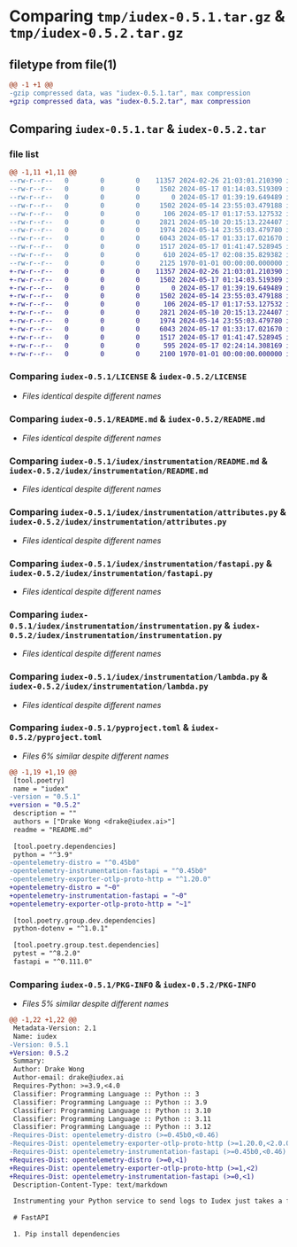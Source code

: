 # Comparing `tmp/iudex-0.5.1.tar.gz` & `tmp/iudex-0.5.2.tar.gz`

## filetype from file(1)

```diff
@@ -1 +1 @@
-gzip compressed data, was "iudex-0.5.1.tar", max compression
+gzip compressed data, was "iudex-0.5.2.tar", max compression
```

## Comparing `iudex-0.5.1.tar` & `iudex-0.5.2.tar`

### file list

```diff
@@ -1,11 +1,11 @@
--rw-r--r--   0        0        0    11357 2024-02-26 21:03:01.210390 iudex-0.5.1/LICENSE
--rw-r--r--   0        0        0     1502 2024-05-17 01:14:03.519309 iudex-0.5.1/README.md
--rw-r--r--   0        0        0        0 2024-05-17 01:39:19.649489 iudex-0.5.1/iudex/__init__.py
--rw-r--r--   0        0        0     1502 2024-05-14 23:55:03.479188 iudex-0.5.1/iudex/instrumentation/README.md
--rw-r--r--   0        0        0      106 2024-05-17 01:17:53.127532 iudex-0.5.1/iudex/instrumentation/__init__.py
--rw-r--r--   0        0        0     2821 2024-05-10 20:15:13.224407 iudex-0.5.1/iudex/instrumentation/attributes.py
--rw-r--r--   0        0        0     1974 2024-05-14 23:55:03.479780 iudex-0.5.1/iudex/instrumentation/fastapi.py
--rw-r--r--   0        0        0     6043 2024-05-17 01:33:17.021670 iudex-0.5.1/iudex/instrumentation/instrumentation.py
--rw-r--r--   0        0        0     1517 2024-05-17 01:41:47.528945 iudex-0.5.1/iudex/instrumentation/lambda.py
--rw-r--r--   0        0        0      610 2024-05-17 02:08:35.829382 iudex-0.5.1/pyproject.toml
--rw-r--r--   0        0        0     2125 1970-01-01 00:00:00.000000 iudex-0.5.1/PKG-INFO
+-rw-r--r--   0        0        0    11357 2024-02-26 21:03:01.210390 iudex-0.5.2/LICENSE
+-rw-r--r--   0        0        0     1502 2024-05-17 01:14:03.519309 iudex-0.5.2/README.md
+-rw-r--r--   0        0        0        0 2024-05-17 01:39:19.649489 iudex-0.5.2/iudex/__init__.py
+-rw-r--r--   0        0        0     1502 2024-05-14 23:55:03.479188 iudex-0.5.2/iudex/instrumentation/README.md
+-rw-r--r--   0        0        0      106 2024-05-17 01:17:53.127532 iudex-0.5.2/iudex/instrumentation/__init__.py
+-rw-r--r--   0        0        0     2821 2024-05-10 20:15:13.224407 iudex-0.5.2/iudex/instrumentation/attributes.py
+-rw-r--r--   0        0        0     1974 2024-05-14 23:55:03.479780 iudex-0.5.2/iudex/instrumentation/fastapi.py
+-rw-r--r--   0        0        0     6043 2024-05-17 01:33:17.021670 iudex-0.5.2/iudex/instrumentation/instrumentation.py
+-rw-r--r--   0        0        0     1517 2024-05-17 01:41:47.528945 iudex-0.5.2/iudex/instrumentation/lambda.py
+-rw-r--r--   0        0        0      595 2024-05-17 02:24:14.308169 iudex-0.5.2/pyproject.toml
+-rw-r--r--   0        0        0     2100 1970-01-01 00:00:00.000000 iudex-0.5.2/PKG-INFO
```

### Comparing `iudex-0.5.1/LICENSE` & `iudex-0.5.2/LICENSE`

 * *Files identical despite different names*

### Comparing `iudex-0.5.1/README.md` & `iudex-0.5.2/README.md`

 * *Files identical despite different names*

### Comparing `iudex-0.5.1/iudex/instrumentation/README.md` & `iudex-0.5.2/iudex/instrumentation/README.md`

 * *Files identical despite different names*

### Comparing `iudex-0.5.1/iudex/instrumentation/attributes.py` & `iudex-0.5.2/iudex/instrumentation/attributes.py`

 * *Files identical despite different names*

### Comparing `iudex-0.5.1/iudex/instrumentation/fastapi.py` & `iudex-0.5.2/iudex/instrumentation/fastapi.py`

 * *Files identical despite different names*

### Comparing `iudex-0.5.1/iudex/instrumentation/instrumentation.py` & `iudex-0.5.2/iudex/instrumentation/instrumentation.py`

 * *Files identical despite different names*

### Comparing `iudex-0.5.1/iudex/instrumentation/lambda.py` & `iudex-0.5.2/iudex/instrumentation/lambda.py`

 * *Files identical despite different names*

### Comparing `iudex-0.5.1/pyproject.toml` & `iudex-0.5.2/pyproject.toml`

 * *Files 6% similar despite different names*

```diff
@@ -1,19 +1,19 @@
 [tool.poetry]
 name = "iudex"
-version = "0.5.1"
+version = "0.5.2"
 description = ""
 authors = ["Drake Wong <drake@iudex.ai>"]
 readme = "README.md"
 
 [tool.poetry.dependencies]
 python = "^3.9"
-opentelemetry-distro = "^0.45b0"
-opentelemetry-instrumentation-fastapi = "^0.45b0"
-opentelemetry-exporter-otlp-proto-http = "^1.20.0"
+opentelemetry-distro = "~0"
+opentelemetry-instrumentation-fastapi = "~0"
+opentelemetry-exporter-otlp-proto-http = "~1"
 
 [tool.poetry.group.dev.dependencies]
 python-dotenv = "^1.0.1"
 
 [tool.poetry.group.test.dependencies]
 pytest = "^8.2.0"
 fastapi = "^0.111.0"
```

### Comparing `iudex-0.5.1/PKG-INFO` & `iudex-0.5.2/PKG-INFO`

 * *Files 5% similar despite different names*

```diff
@@ -1,22 +1,22 @@
 Metadata-Version: 2.1
 Name: iudex
-Version: 0.5.1
+Version: 0.5.2
 Summary: 
 Author: Drake Wong
 Author-email: drake@iudex.ai
 Requires-Python: >=3.9,<4.0
 Classifier: Programming Language :: Python :: 3
 Classifier: Programming Language :: Python :: 3.9
 Classifier: Programming Language :: Python :: 3.10
 Classifier: Programming Language :: Python :: 3.11
 Classifier: Programming Language :: Python :: 3.12
-Requires-Dist: opentelemetry-distro (>=0.45b0,<0.46)
-Requires-Dist: opentelemetry-exporter-otlp-proto-http (>=1.20.0,<2.0.0)
-Requires-Dist: opentelemetry-instrumentation-fastapi (>=0.45b0,<0.46)
+Requires-Dist: opentelemetry-distro (>=0,<1)
+Requires-Dist: opentelemetry-exporter-otlp-proto-http (>=1,<2)
+Requires-Dist: opentelemetry-instrumentation-fastapi (>=0,<1)
 Description-Content-Type: text/markdown
 
 Instrumenting your Python service to send logs to Iudex just takes a few steps.
 
 # FastAPI
 
 1. Pip install dependencies
```

